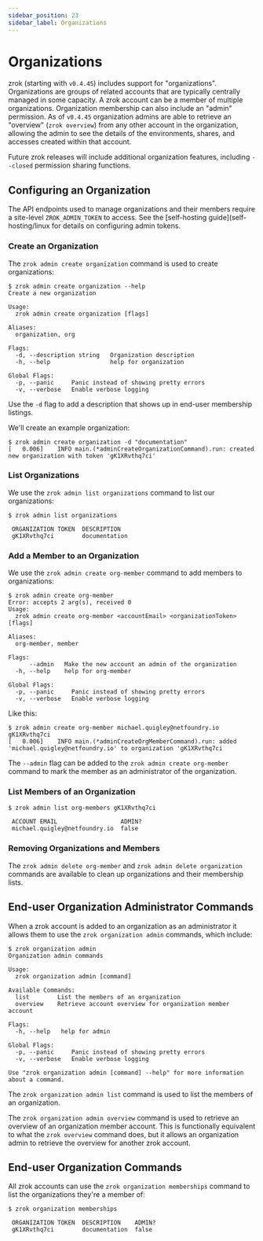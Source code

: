```yaml
---
sidebar_position: 23
sidebar_label: Organizations
---
```


# Organizations

zrok (starting with `v0.4.45`) includes support for "organizations". Organizations are groups of related accounts that are typically centrally managed in some capacity. A zrok account can be a member of multiple organizations. Organization membership can also include an "admin" permission. As of `v0.4.45` organization admins are able to retrieve an "overview" (`zrok overview`) from any other account in the organization, allowing the admin to see the details of the environments, shares, and accesses created within that account.

Future zrok releases will include additional organization features, including `--closed` permission sharing functions.

## Configuring an Organization

The API endpoints used to manage organizations and their members require a site-level `ZROK_ADMIN_TOKEN` to access. See the [self-hosting guide](self-hosting/linux for details on configuring admin tokens.

### Create an Organization

The `zrok admin create organization` command is used to create organizations:

```
$ zrok admin create organization --help
Create a new organization

Usage:
  zrok admin create organization [flags]

Aliases:
  organization, org

Flags:
  -d, --description string   Organization description
  -h, --help                 help for organization

Global Flags:
  -p, --panic     Panic instead of showing pretty errors
  -v, --verbose   Enable verbose logging
```

Use the `-d` flag to add a description that shows up in end-user membership listings.

We'll create an example organization:

```
$ zrok admin create organization -d "documentation"
[   0.006]    INFO main.(*adminCreateOrganizationCommand).run: created new organization with token 'gK1XRvthq7ci'
```

### List Organizations

We use the `zrok admin list organizations` command to list our organizations:

```
$ zrok admin list organizations

 ORGANIZATION TOKEN  DESCRIPTION   
 gK1XRvthq7ci        documentation 
```

### Add a Member to an Organization

We use the `zrok admin create org-member` command to add members to organizations:

```
$ zrok admin create org-member 
Error: accepts 2 arg(s), received 0
Usage:
  zrok admin create org-member <accountEmail> <organizationToken> [flags]

Aliases:
  org-member, member

Flags:
      --admin   Make the new account an admin of the organization
  -h, --help    help for org-member

Global Flags:
  -p, --panic     Panic instead of showing pretty errors
  -v, --verbose   Enable verbose logging
```

Like this:

```
$ zrok admin create org-member michael.quigley@netfoundry.io gK1XRvthq7ci
[   0.006]    INFO main.(*adminCreateOrgMemberCommand).run: added 'michael.quigley@netfoundry.io' to organization 'gK1XRvthq7ci
```

The `--admin` flag can be added to the `zrok admin create org-member` command to mark the member as an administrator of the organization.

### List Members of an Organization

```
$ zrok admin list org-members gK1XRvthq7ci

 ACCOUNT EMAIL                  ADMIN? 
 michael.quigley@netfoundry.io  false 
```

### Removing Organizations and Members

The `zrok admin delete org-member` and `zrok admin delete organization` commands are available to clean up organizations and their membership lists.

## End-user Organization Administrator Commands

When a zrok account is added to an organization as an administrator it allows them to use the `zrok organization admin` commands, which include:

```
$ zrok organization admin
Organization admin commands

Usage:
  zrok organization admin [command]

Available Commands:
  list        List the members of an organization
  overview    Retrieve account overview for organization member account

Flags:
  -h, --help   help for admin

Global Flags:
  -p, --panic     Panic instead of showing pretty errors
  -v, --verbose   Enable verbose logging

Use "zrok organization admin [command] --help" for more information about a command.
```

The `zrok organization admin list` command is used to list the members of an organization.

The `zrok organization admin overview` command is used to retrieve an overview of an organization member account. This is functionally equivalent to what the `zrok overview` command does, but it allows an organization admin to retrieve the overview for another zrok account.

## End-user Organization Commands

All zrok accounts can use the `zrok organization memberships` command to list the organizations they're a member of:

```
$ zrok organization memberships

 ORGANIZATION TOKEN  DESCRIPTION    ADMIN? 
 gK1XRvthq7ci        documentation  false  

```



